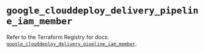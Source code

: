 # `google_clouddeploy_delivery_pipeline_iam_member`

Refer to the Terraform Registry for docs: [`google_clouddeploy_delivery_pipeline_iam_member`](https://registry.terraform.io/providers/hashicorp/google/6.12.0/docs/resources/clouddeploy_delivery_pipeline_iam_member).
